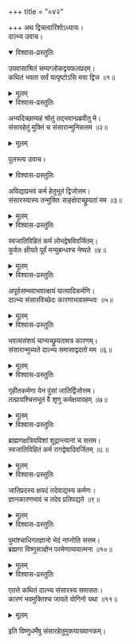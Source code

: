 +++
title = "०४२"

+++
अथ द्विचत्वारिंशोऽध्यायः।  
दाल्भ्य उवाच।  

<details open><summary>विश्वास-प्रस्तुतिः</summary>

उपवासाश्रितं सम्यग्लोकद्वयफलप्रदम्।  
कथितं भवता सर्वं यत्पृष्टोऽसि मया द्विज ॥१॥
</details>

<details><summary>मूलम्</summary>

उपवासाश्रितं सम्यग्लोकद्वयफलप्रदम्।  
कथितं भवता सर्वं यत्पृष्टोऽसि मया द्विज ॥१॥
</details>


<details open><summary>विश्वास-प्रस्तुतिः</summary>

अन्यदिच्छाम्यहं श्रोतुं तद्भवान्प्रब्रवीतु मे।  
संसारहेतुं मुक्तिं च संसारान्मुनिसत्तम ॥२॥
</details>

<details><summary>मूलम्</summary>

अन्यदिच्छाम्यहं श्रोतुं तद्भवान्प्रब्रवीतु मे।  
संसारहेतुं मुक्तिं च संसारान्मुनिसत्तम ॥२॥
</details>

पुलस्त्य उवाच।  

<details open><summary>विश्वास-प्रस्तुतिः</summary>

अविद्याप्रभवं कर्म हेतुभूतं द्विजोत्तम।  
संसारस्यास्य तन्मुक्तिः सङ्क्षेपाच्छ्रूयतां मम ॥३॥
</details>

<details><summary>मूलम्</summary>

अविद्याप्रभवं कर्म हेतुभूतं द्विजोत्तम।  
संसारस्यास्य तन्मुक्तिः सङ्क्षेपाच्छ्रूयतां मम ॥३॥
</details>


<details open><summary>विश्वास-प्रस्तुतिः</summary>

स्वजातिविहितं कर्म लोभद्वेषविवर्जितम्।  
कुर्वतः क्षीयते पूर्वं मन्युबन्धश्च नेष्यते ॥४॥
</details>

<details><summary>मूलम्</summary>

स्वजातिविहितं कर्म लोभद्वेषविवर्जितम्।  
कुर्वतः क्षीयते पूर्वं मन्युबन्धश्च नेष्यते ॥४॥
</details>


<details open><summary>विश्वास-प्रस्तुतिः</summary>

अपूर्वसम्भवाभवात्क्षयं यात्यादिकर्मणि।  
दाल्भ्य संसारविच्छेदः कारणाभावसम्भवः ॥५॥
</details>

<details><summary>मूलम्</summary>

अपूर्वसम्भवाभवात्क्षयं यात्यादिकर्मणि।  
दाल्भ्य संसारविच्छेदः कारणाभावसम्भवः ॥५॥
</details>


<details open><summary>विश्वास-प्रस्तुतिः</summary>

भवत्यसंशयं चान्यच्छ्रूयतामत्र कारणम्।  
संसारान्मुच्यते दाल्भ्य समासाद्वदतो मम ॥६॥
</details>

<details><summary>मूलम्</summary>

भवत्यसंशयं चान्यच्छ्रूयतामत्र कारणम्।  
संसारान्मुच्यते दाल्भ्य समासाद्वदतो मम ॥६॥
</details>


<details open><summary>विश्वास-प्रस्तुतिः</summary>

गृहीतकर्मणा येन पुंसां जातिर्द्विजोत्तम।  
तत्प्रायश्चित्तभूतं वै शृणु कर्मक्षयावहम् ॥७॥
</details>

<details><summary>मूलम्</summary>

गृहीतकर्मणा येन पुंसां जातिर्द्विजोत्तम।  
तत्प्रायश्चित्तभूतं वै शृणु कर्मक्षयावहम् ॥७॥
</details>


<details open><summary>विश्वास-प्रस्तुतिः</summary>

ब्राह्मणक्षत्रियविशां शूद्रान्त्यानां च सत्तम।  
स्वजातिविहितं कर्म रागद्वेषादिवर्जितम् ॥८॥
</details>

<details><summary>मूलम्</summary>

ब्राह्मणक्षत्रियविशां शूद्रान्त्यानां च सत्तम।  
स्वजातिविहितं कर्म रागद्वेषादिवर्जितम् ॥८॥
</details>


<details open><summary>विश्वास-प्रस्तुतिः</summary>

जातिप्रदस्य क्षयदं तदेवाद्यस्य कर्मणः।  
ज्ञानकारणभावं च तदेव प्रतिपद्यते ॥९॥
</details>

<details><summary>मूलम्</summary>

जातिप्रदस्य क्षयदं तदेवाद्यस्य कर्मणः।  
ज्ञानकारणभावं च तदेव प्रतिपद्यते ॥९॥
</details>


<details open><summary>विश्वास-प्रस्तुतिः</summary>

पुमांश्चाधिगतज्ञानो भेदं नाप्नोति सत्तम।  
ब्रह्मणा विष्णुसञ्ज्ञेन परमेणाव्ययात्मना ॥१०॥
</details>

<details><summary>मूलम्</summary>

पुमांश्चाधिगतज्ञानो भेदं नाप्नोति सत्तम।  
ब्रह्मणा विष्णुसञ्ज्ञेन परमेणाव्ययात्मना ॥१०॥
</details>


<details open><summary>विश्वास-प्रस्तुतिः</summary>

एतत्ते कथितं दाल्भ्य संसारस्य समासतः।  
कारणं भवमुक्तिश्च जायते योगिनो यथा ॥११॥
</details>

<details><summary>मूलम्</summary>

एतत्ते कथितं दाल्भ्य संसारस्य समासतः।  
कारणं भवमुक्तिश्च जायते योगिनो यथा ॥११॥
</details>

इति विष्णुधर्मेषु संसारहेतुमुक्त्याख्यानकम्।  
